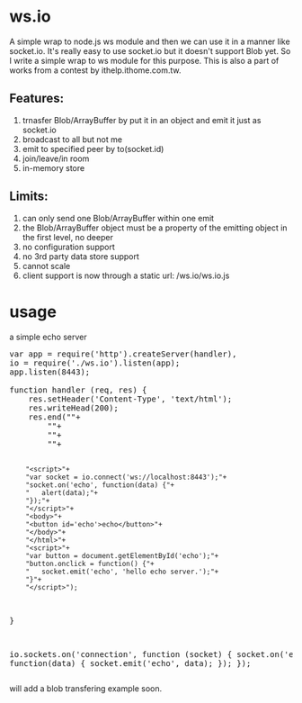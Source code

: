 ws.io
=====

A simple wrap to node.js ws module and then we can use it in a manner like socket.io. It's really easy to use socket.io but it doesn't support Blob yet. So I write a simple wrap to ws module for this purpose. This is also a part of works from a contest by ithelp.ithome.com.tw.

Features:
---------
1. trnasfer Blob/ArrayBuffer by put it in an object and emit it just as socket.io
2. broadcast to all but not me
3. emit to specified peer by to(socket.id)
4. join/leave/in room
5. in-memory store

Limits:
-------
1. can only send one Blob/ArrayBuffer within one emit
2. the Blob/ArrayBuffer object must be a property of the emitting object in the first level, no deeper
3. no configuration support
4. no 3rd party data store support
5. cannot scale 
6. client support is now through a static url: /ws.io/ws.io.js

usage
=====
a simple echo server
<pre>
var app = require('http').createServer(handler),
io = require('./ws.io').listen(app);
app.listen(8443);

function handler (req, res) {
	res.setHeader('Content-Type', 'text/html');
	res.writeHead(200);
	res.end("<!DOCTYPE html>"+
		"<html>"+
		"<head>"+
		"<script src='/ws.io/ws.io.js'></script>"+
		"<script>"+
		"var socket = io.connect('ws://localhost:8443');"+
		"socket.on('echo', function(data) {"+
		"	alert(data);"+
		"});"+
		"</script>"+
		"<body>"+
		"<button id='echo'>echo</button>"+
		"</body>"+
		"</html>"+
		"<script>"+
		"var button = document.getElementById('echo');"+
		"button.onclick = function() {"+
		"	socket.emit('echo', 'hello echo server.');"+
		"}"+
		"</script>");
}

io.sockets.on('connection', function (socket) {
	socket.on('echo', function(data) {
		socket.emit('echo', data);
	});
});
</pre>

will add a blob transfering example soon.